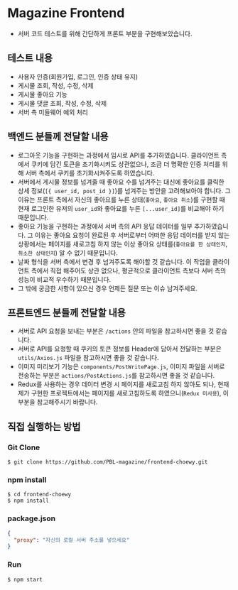 # Magazine Frontend

- 서버 코드 테스트를 위해 간단하게 프론트 부분을 구현해보았습니다.

## 테스트 내용

- 사용자 인증(회원가입, 로그인, 인증 상태 유지)
- 게시물 조회, 작성, 수정, 삭제
- 게시물 좋아요 기능
- 게시물 댓글 조회, 작성, 수정, 삭제
- 서버 측 미들웨어 예외 처리

## 백엔드 분들께 전달할 내용

- 로그아웃 기능을 구현하는 과정에서 임시로 API를 추가하였습니다. 클라이언트 측에서 쿠키에 담긴 토큰을 초기화시켜도 상관없으나, 조금 더 명확한 인증 처리를 위해 서버 측에서 쿠키를 초기화시켜주도록 하였습니다.
- 서버에서 게시물 정보를 넘겨줄 때 좋아요 수를 넘겨주는 대신에 좋아요를 클릭한 상세 정보(`[{ user_id, post_id }]`)를 넘겨주는 방안을 고려해보아야 합니다. 그 이유는 프론트 측에서 자신의 좋아요를 누른 상태(`좋아요`, `좋아요 취소`)를 구현할 때 현재 로그인한 유저의 `user_id`와 좋아요를 누른 `[...user_id]`를 비교해야 하기 때문입니다.
- 좋아요 기능을 구현하는 과정에서 서버 측의 API 응답 데이터를 일부 추가하였습니다. 그 이유는 좋아요 요청이 완료된 후 서버로부터 어떠한 응답 데이터를 받지 않는 상황에서는 페이지를 새로고침 하지 않는 이상 좋아요 상태를(`좋아요를 한 상태인지`, `취소한 상태인지`) 알 수 없기 때문입니다.
- 날짜 형식을 서버 측에서 변경 후 넘겨주도록 해야할 것 같습니다. 이 작업을 클라이언트 측에서 직접 해주어도 상관 없으나, 평균적으로 클라이언트 측보다 서버 측의 성능이 비교적 우수하기 때문입니다.
- 그 밖에 궁금한 사항이 있으신 경우 언제든 질문 또는 이슈 남겨주세요.

## 프론트엔드 분들께 전달할 내용

- 서버로 API 요청을 보내는 부분은 `/actions` 안의 파일을 참고하시면 좋을 것 같습니다.
- 서버로 API를 요청할 때 쿠키의 토큰 정보를 Header에 담아서 전달하는 부분은 `utils/Axios.js` 파일을 참고하시면 좋을 것 같습니다.
- 이미지 미리보기 기능은 `components/PostWritePage.js`, 이미지 파일을 서버로 전송하는 부분은 `actions/PostActions.js`를 참고하시면 좋을 것 같습니다.
- Redux를 사용하는 경우 데이터 변경 시 페이지를 새로고침 하지 않아도 되나, 현재 제가 구현한 프로젝트에서는 페이지를 새로고침하도록 하였으니(`Redux 미사용`), 이 부분을 참고해주시기 바랍니다.

## 직접 실행하는 방법

### Git Clone

```
$ git clone https://github.com/PBL-magazine/frontend-choewy.git
```

### npm install

```
$ cd frontend-choewy
$ npm install
```

### package.json

```json
{
  "proxy": "자신의 로컬 서버 주소를 넣으세요"
}
```

### Run

```
$ npm start
```
